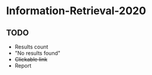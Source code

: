 # Information-Retrieval-2020

## TODO

* Results count
* "No results found"
* ~~Clickable link~~
* Report